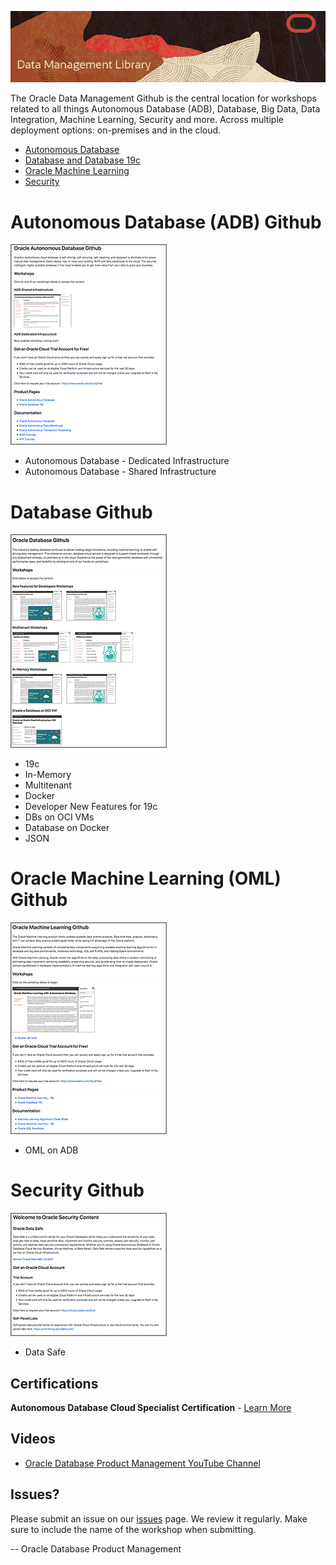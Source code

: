 ![](./images/data-management-title.png)

The Oracle Data Management Github is the central location for workshops related to all things Autonomous Database (ADB), Database, Big Data, Data Integration, Machine Learning, Security and more.  Across multiple deployment options:  on-premises and in the cloud.  

- [Autonomous Database](./autonomous-database) 
- [Database and Database 19c](./database) 
- [Oracle Machine Learning](./oracle-machine-learning) 
- [Security](./security) 

# Autonomous Database (ADB) Github
[![](./images/adbgithub.png)](./autonomous-database) 
- Autonomous Database - Dedicated Infrastructure
- Autonomous Database - Shared Infrastructure

# Database Github
[![](./images/dbgithub.png)](./database) 
- 19c
- In-Memory
- Multitenant
- Docker
- Developer New Features for 19c
- DBs on OCI VMs
- Database on Docker
- JSON
  
# Oracle Machine Learning (OML) Github
[![](./images/omlgithub.png)](./oracle-machine-learning) 
- OML on ADB
  
# Security Github
[![](./images/secgithub.png)](./security) 

- Data Safe

## Certifications ##

**Autonomous Database Cloud Specialist Certification** - [Learn More](https://education.oracle.com/oracle-autonomous-database-cloud-2019-certified-specialist/trackp_OADB19)

## Videos
- [Oracle Database Product Management YouTube Channel](https://www.youtube.com/channel/UCr6mzwq_gcdsefQWBI72wIQ)

## Issues?
Please submit an issue on our [issues](https://github.com/oracle/learning-library/issues) page.  We review it regularly.  Make sure to include the name of the workshop when submitting.

-- Oracle Database Product Management





